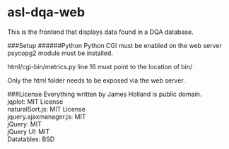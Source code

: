 # asl-dqa-web
This is the frontend that displays data found in a DQA database.

###Setup
######Python
Python CGI must be enabled on the web server
psycopg2 module must be installed.

html/cgi-bin/metrics.py line 16 must point to the location of bin/


Only the html folder needs to be exposed via the web server.

###License
Everything written by James Holland is public domain.  
jqplot: MIT License  
naturalSort.js: MIT License  
jquery.ajaxmanager.js: MIT  
jQuery: MIT  
jQuery UI: MIT  
Datatables: BSD  
